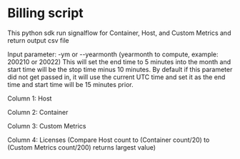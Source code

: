 # Billing script

This python sdk run signalflow for Container, Host, and Custom Metrics and return output csv file

Input parameter:
-ym or --yearmonth (yearmonth to compute, example: 200210 or 20022)
	This will set the end time to 5 minutes into the month and start time will be the stop time minus 10 minutes.
	By default if this parameter did not get passed in, it will use the current UTC time and set it as the end time and start time will be 15 minutes prior.

Column 1: Host

Column 2: Container

Column 3: Custom Metrics

Column 4: Licenses (Compare Host count to (Container count/20) to (Custom Metrics count/200) returns largest value)
